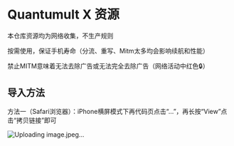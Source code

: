 # Quantumult X 资源

本仓库资源均为网络收集，不生产规则

按需使用，保证手机寿命（分流、重写、Mitm太多均会影响续航和性能）

禁止MITM意味着无法去除广告或无法完全去除广告（网络活动中红色🔒）

## 导入方法

方法一（Safari浏览器）：iPhone横屏模式下再代码页点击“...”，再长按“View”点击“拷贝链接”即可

![Uploading image.jpeg…]()

